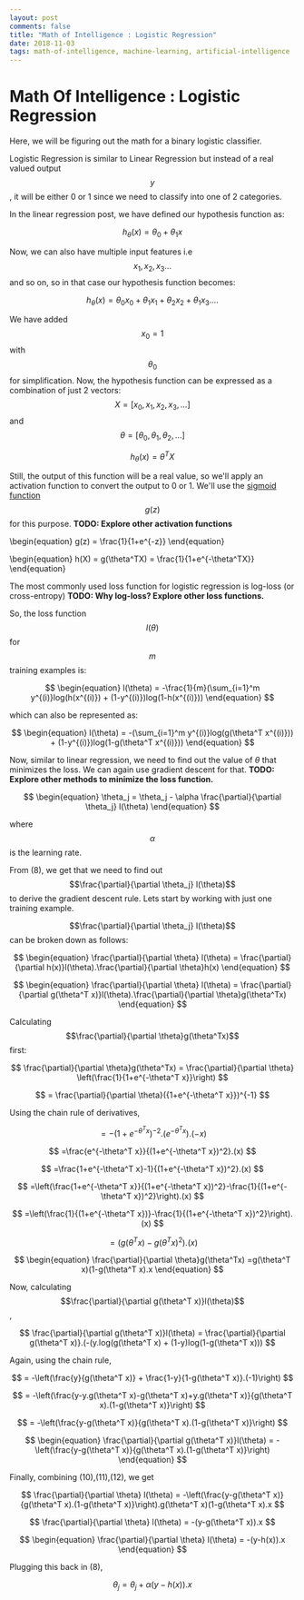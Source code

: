 ```yaml
---
layout: post
comments: false
title: "Math of Intelligence : Logistic Regression"
date: 2018-11-03
tags: math-of-intelligence, machine-learning, artificial-intelligence
---
```



# Math Of Intelligence : Logistic Regression

Here, we will be figuring out the math for a binary logistic classifier.

Logistic Regression is similar to Linear Regression but instead of a real valued output $$y$$, it will be either 0 or 1 since we need to classify into one of 2 categories.

In the linear regression post, we have defined our hypothesis function as:


$$
\begin{equation}
h_\theta(x) = \theta_0 + \theta_1x
\end{equation}
$$


Now, we can also have multiple input features i.e $$x_1, x_2, x_3...$$ and so on, so in that case our hypothesis function becomes:

$$
\begin{equation}
h_\theta(x) = \theta_0x_0 + \theta_1x_1 + \theta_2x_2 + \theta_1x_3 ....
\end{equation}
$$


We have added $$x_0=1$$ with $$\theta_0$$ for simplification. Now, the hypothesis function can be expressed as a combination of just 2 vectors: $$X=[x_0, x_1, x_2, x_3, ...]$$ and $$\theta = [\theta_0, \theta_1, \theta_2, ...]$$

$$
\begin{equation}
h_\theta(x) = \theta^TX
\end{equation}
$$

Still, the output of this function will be a real value, so we'll apply an activation function to convert the output to 0 or 1. We'll use the [sigmoid function](https://en.wikipedia.org/wiki/Sigmoid_function) $$g(z)$$ for this purpose. **TODO: Explore other activation functions**



\begin{equation}
g(z) = \frac{1}{1+e^{-z}}
\end{equation}

\begin{equation}
h(X) = g(\theta^TX) = \frac{1}{1+e^{-\theta^TX}}
\end{equation}



The most commonly used loss function for logistic regression is log-loss (or cross-entropy) **TODO: Why log-loss? Explore other loss functions.**

So, the loss function $$l(\theta)$$ for $$m$$ training examples is:

$$
\begin{equation}
l(\theta) = -\frac{1}{m}(\sum_{i=1}^m y^{(i)}log(h(x^{(i)}) + (1-y^{(i)})log(1-h(x^{(i)}))
\end{equation}
$$

which can also be represented as:

$$
\begin{equation}
l(\theta) = -(\sum_{i=1}^m y^{(i)}log(g(\theta^T x^{(i)})) + (1-y^{(i)})log(1-g(\theta^T x^{(i)}))
\end{equation}
$$




Now, similar to linear regression, we need to find out the value of $\theta$ that minimizes the loss. We can again use gradient descent for that. **TODO: Explore other methods to minimize the loss function.**

$$
\begin{equation}
\theta_j = \theta_j - \alpha \frac{\partial}{\partial \theta_j} l(\theta)
\end{equation}
$$

where $$\alpha$$ is the learning rate.

From (8), we get that we need to find out $$\frac{\partial}{\partial \theta_j} l(\theta)$$ to derive the gradient descent rule. Lets start by working with just one training example.

$$\frac{\partial}{\partial \theta_j} l(\theta)$$ can be broken down as follows:

$$
\begin{equation}
\frac{\partial}{\partial \theta} l(\theta) = \frac{\partial}{\partial h(x)}l(\theta).\frac{\partial}{\partial \theta}h(x)
\end{equation}
$$

$$
\begin{equation}
\frac{\partial}{\partial \theta} l(\theta) = \frac{\partial}{\partial g(\theta^T x)}l(\theta).\frac{\partial}{\partial \theta}g(\theta^Tx)
\end{equation}
$$

Calculating $$\frac{\partial}{\partial \theta}g(\theta^Tx)$$ first:

$$
\frac{\partial}{\partial \theta}g(\theta^Tx)  = \frac{\partial}{\partial \theta} \left(\frac{1}{1+e^{-\theta^T x}}\right)
$$

$$
= \frac{\partial}{\partial \theta}({1+e^{-\theta^T x}})^{-1}
$$

Using the chain rule of derivatives,

$$
=-({1+e^{-\theta^T x}})^{-2}.(e^{-\theta^T x}).(-x)
$$

$$
=\frac{e^{-\theta^T x}}{(1+e^{-\theta^T x})^2}.(x)
$$

$$
=\frac{1+e^{-\theta^T x}-1}{(1+e^{-\theta^T x})^2}.(x)
$$

$$
=\left(\frac{1+e^{-\theta^T x}}{(1+e^{-\theta^T x})^2}-\frac{1}{(1+e^{-\theta^T x})^2}\right).(x)
$$

$$
=\left(\frac{1}{(1+e^{-\theta^T x})}-\frac{1}{(1+e^{-\theta^T x})^2}\right).(x)
$$

$$
=(g(\theta^T x)-g(\theta^T x)^2).(x)
$$

$$
\begin{equation}
\frac{\partial}{\partial \theta}g(\theta^Tx) =g(\theta^T x)(1-g(\theta^T x).x
\end{equation}
$$

Now, calculating $$\frac{\partial}{\partial g(\theta^T x)}l(\theta)$$,

$$
\frac{\partial}{\partial g(\theta^T x)}l(\theta) = \frac{\partial}{\partial g(\theta^T x)}.(-(y.log(g(\theta^T x) + (1-y)log(1-g(\theta^T x)))
$$

Again, using the chain rule,

$$
= -\left(\frac{y}{g(\theta^T x)} + \frac{1-y}{1-g(\theta^T x)}.(-1)\right)
$$

$$
= -\left(\frac{y-y.g(\theta^T x)-g(\theta^T x)+y.g(\theta^T x)}{g(\theta^T x).(1-g(\theta^T x)}\right)
$$

$$
= -\left(\frac{y-g(\theta^T x)}{g(\theta^T x).(1-g(\theta^T x)}\right)
$$

$$
\begin{equation}
\frac{\partial}{\partial g(\theta^T x)}l(\theta) = -\left(\frac{y-g(\theta^T x)}{g(\theta^T x).(1-g(\theta^T x)}\right)
\end{equation}
$$

Finally, combining (10),(11),(12), we get

$$
\frac{\partial}{\partial \theta} l(\theta) = -\left(\frac{y-g(\theta^T x)}{g(\theta^T x).(1-g(\theta^T x)}\right).g(\theta^T x)(1-g(\theta^T x).x
$$

$$
\frac{\partial}{\partial \theta} l(\theta) = -(y-g(\theta^T x)).x
$$

$$
\begin{equation}
\frac{\partial}{\partial \theta} l(\theta) = -(y-h(x)).x
\end{equation}  
$$

Plugging this back in (8),

$$
\begin{equation}
\theta_j = \theta_j + \alpha(y-h(x)).x
\end{equation}
$$
